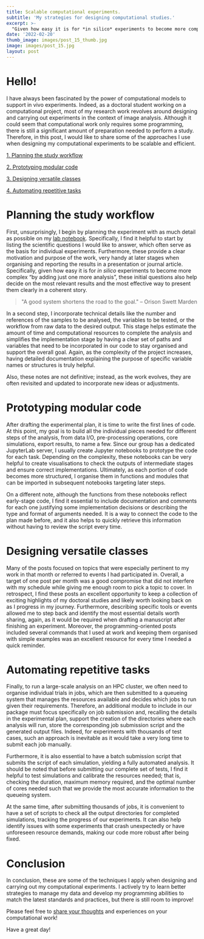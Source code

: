 ```yaml
---
title: Scalable computational experiments.
subtitle: 'My strategies for designing computational studies.'
excerpt: >-
  "Given how easy it is for *in silico* experiments to become more complex 'by adding just one more analysis', these initial questions also help decide on the most relevant results and the most effective way to present them clearly in a coherent story."
date: '2022-02-20'
thumb_image: images/post_15_thumb.jpg
image: images/post_15.jpg
layout: post
---
```


# Hello!

I have always been fascinated by the power of computational models to support in vivo experiments. Indeed, as a doctoral student working on a computational project, most of my research work revolves around designing and carrying out experiments in the context of image analysis. Although it could seem that computational work only requires some programming, there is still a significant amount of preparation needed to perform a study. Therefore, in this post, I would like to share some of the approaches I use when designing my computational experiments to be scalable and efficient.


[1. Planning the study workflow](#workflow_notes)

[2. Prototyping modular code](#modular_code)

[3. Designing versatile classes](#master_class)

[4. Automating repetitive tasks](#repetition)


# <a name="workflow_notes">Planning the study workflow</a>

First, unsurprisingly, I begin by planning the experiment with as much detail as possible on my [lab notebook](https://franciscomcm.github.io/blog/four-tools-for-personal-productivity/#the_hub). Specifically, I find it helpful to start by listing the scientific questions I would like to answer, which often serve as the basis for individual experiments. Furthermore, these provide a clear motivation and purpose of the work, very handy at later stages when organising and reporting the results in a presentation or journal article. Specifically, given how easy it is for *in silico* experiments to become more complex “by adding just one more analysis”, these initial questions also help decide on the most relevant results and the most effective way to present them clearly in a coherent story.

> "A good system shortens the road to the goal." – Orison Swett Marden

In a second step, I incorporate technical details like the number and references of the samples to be analysed, the variables to be tested, or the workflow from raw data to the desired output. This stage helps estimate the amount of time and computational resources to complete the analysis and simplifies the implementation stage by having a clear set of paths and variables that need to be incorporated in our code to stay organised and support the overall goal. Again, as the complexity of the project increases, having detailed documentation explaining the purpose of specific variable names or structures is truly helpful.


Also, these notes are not definitive; instead, as the work evolves, they are often revisited and updated to incorporate new ideas or adjustments.


# <a name="modular_code">Prototyping modular code</a>

After drafting the experimental plan, it is time to write the first lines of code. At this point, my goal is to build all the individual pieces needed for different steps of the analysis, from data I/O, pre-processing operations, core simulations, export results, to name a few. Since our group has a dedicated JupyterLab server, I usually create Jupyter notebooks to prototype the code for each task. Depending on the complexity, these notebooks can be very helpful to create visualisations to check the outputs of intermediate stages and ensure correct implementations. Ultimately, as each portion of code becomes more structured, I organise them in functions and modules that can be imported in subsequent notebooks targeting later steps.

On a different note, although the functions from these notebooks reflect early-stage code, I find it essential to include documentation and comments for each one justifying some implementation decisions or describing the type and format of arguments needed. It is a way to connect the code to the plan made before, and it also helps to quickly retrieve this information without having to review the script every time.


# <a name="master_class">Designing versatile classes</a>

Many of the posts focused on topics that were especially pertinent to my work in that month or referred to events I had participated in. Overall, a target of one post per month was a good compromise that did not interfere with my schedule while giving me enough room to pick a topic to cover. In retrospect, I find these posts an excellent opportunity to keep a collection of exciting highlights of my doctoral studies and likely worth looking back on as I progress in my journey. Furthermore, describing specific tools or events allowed me to step back and identify the most essential details worth sharing, again, as it would be required when drafting a manuscript after finishing an experiment. Moreover, the programming-oriented posts included several commands that I used at work and keeping them organised with simple examples was an excellent resource for every time I needed a quick reminder.


# <a name="repetition">Automating repetitive tasks</a>

Finally, to run a large-scale analysis on an HPC cluster, we often need to organise individual trials in jobs, which are then submitted to a queueing system that manages the resources available and decides which jobs to run given their requirements. Therefore, an additional module to include in our package must focus specifically on job submission and, recalling the details in the experimental plan, support the creation of the directories where each analysis will run, store the corresponding job submission script and the generated output files. Indeed, for experiments with thousands of test cases, such an approach is inevitable as it would take a very long time to submit each job manually.

Furthermore, it is also essential to have a batch submission script that submits the script of each simulation, yielding a fully automated analysis. It should be noted that before submitting our complete set of tests, I find it helpful to test simulations and calibrate the resources needed; that is, checking the duration, maximum memory required, and the optimal number of cores needed such that we provide the most accurate information to the queueing system.

At the same time, after submitting thousands of jobs, it is convenient to have a set of scripts to check all the output directories for completed simulations, tracking the progress of our experiments. It can also help identify issues with some experiments that crash unexpectedly or have unforeseen resource demands, making our code more robust after being fixed.


# Conclusion

In conclusion, these are some of the techniques I apply when designing and carrying out my computational experiments. I actively try to learn better strategies to manage my data and develop my programming abilities to match the latest standards and practices, but there is still room to improve!

Please feel free to [share your thoughts](https://twitter.com/_franciscomcm) and experiences on your computational work!

Have a great day!
